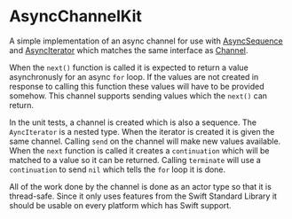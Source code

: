 # AsyncChannelKit

A simple implementation of an async channel for use with [AsyncSequence] and [AsyncIterator] which matches 
the same interface as [Channel].

When the `next()` function is called it is expected to return a value asynchronusly for an async `for` loop.
If the values are not created in response to calling this function these values will have to be provided
somehow. This channel supports sending values which the `next()` can return.

In the unit tests, a channel is created which is also a sequence. The `AyncIterator` is a nested type. 
When the iterator is created it is given the same channel. Calling `send` on the channel will make new 
values available. When the `next` function is called it creates a `continuation` which will be matched 
to a value so it can be returned. Calling `terminate` will use a `continuation` to send `nil` which tells 
the `for` loop it is done.

All of the work done by the channel is done as an actor type so that it is thread-safe. Since it only uses 
features from the Swift Standard Library it should be usable on every platform which has Swift support.

[AsyncSequence]: https://developer.apple.com/documentation/swift/asyncsequence
[AsyncIterator]: https://developer.apple.com/documentation/swift/asyncsequence/asynciterator
[Channel]: https://github.com/apple/swift-async-algorithms/blob/main/Sources/AsyncAlgorithms/AsyncAlgorithms.docc/Guides/Channel.md
